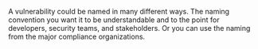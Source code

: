 A vulnerability could be named in many different ways. The naming convention you want it to be understandable and to the point for developers, security teams, and stakeholders. Or you can use the naming from the major compliance organizations.